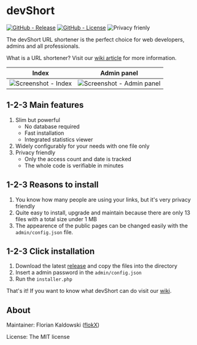 # devShort

[![GitHub - Release](https://img.shields.io/github/release/flokX/devShort.svg)](https://github.com/flokX/devShort/releases) [![GitHub - License](https://img.shields.io/github/license/flokX/devShort.svg)](https://github.com/flokX/devShort/blob/master/LICENSE) ![Privacy frienly](https://img.shields.io/badge/privacy-friendly-brightgreen.svg)

The devShort URL shortener is the perfect choice for web developers, admins and all professionals.

What is a URL shortener? Visit our [wiki article](https://github.com/flokX/devShort/wiki/What-is-URL-shortening%3F) for more information.

| Index       | Admin panel |
|:-----------:|:-----------:|
| ![Screenshot - Index](https://raw.githubusercontent.com/flokX/devShort/tree/master/development/devShort-index.png) | ![Screenshot - Admin panel](https://raw.githubusercontent.com/flokX/devShort/tree/master/development/devShort-admin-panel.png) |

## 1-2-3 Main features

1. Slim but powerful
    * No database required
    * Fast installation
    * Integrated statistics viewer
2. Widely configurably for your needs with one file only
3. Privacy friendly
    * Only the access count and date is tracked
    * The whole code is verifiable in minutes


## 1-2-3 Reasons to install

1. You know how many people are using your links, but it's very privacy friendly
2. Quite easy to install, upgrade and maintain because there are only 13 files with a total size under 1 MB
3. The appearence of the public pages can be changed easily with the `admin/config.json` file.


## 1-2-3 Click installation

1. Download the latest [release](https://github.com/flokX/devShort/releases) and copy the files into the directory
2. Insert a admin password in the `admin/config.json`
3. Run the `installer.php`

That's it! If you want to know what devShort can do visit our [wiki](https://github.com/flokX/devShort/wiki).


## About

Maintainer: Florian Kaldowski ([flokX](https://github.com/flokX))

License: The MIT license
